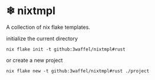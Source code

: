 # ❄ nixtmpl
A collection of nix flake templates.

initialize the current directory
```
nix flake init -t github:3waffel/nixtmpl#rust
```
or create a new project 
```
nix flake new -t github:3waffel/nixtmpl#rust ./project
```
